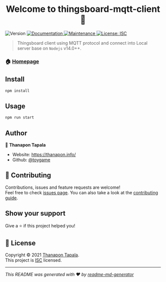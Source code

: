 <h1 align="center">Welcome to thingsboard-mqtt-client 👋</h1>
<p>
  <img alt="Version" src="https://img.shields.io/badge/version-1.0.0-blue.svg?cacheSeconds=2592000" />
  <a href="https://github.com/toygame/thingsboard-mqtt-client#readme" target="_blank">
    <img alt="Documentation" src="https://img.shields.io/badge/documentation-yes-brightgreen.svg" />
  </a>
  <a href="https://github.com/toygame/thingsboard-mqtt-client/graphs/commit-activity" target="_blank">
    <img alt="Maintenance" src="https://img.shields.io/badge/Maintained%3F-yes-green.svg" />
  </a>
  <a href="https://github.com/toygame/thingsboard-mqtt-client/blob/master/LICENSE" target="_blank">
    <img alt="License: ISC" src="https://img.shields.io/github/license/toygame/thingsboard-mqtt-client" />
  </a>
</p>

> Thingsboard client using MQTT protocol and connect into Local server base on ```Nodejs``` v14.0++.

### 🏠 [Homepage](https://github.com/toygame/thingsboard-mqtt-client#readme)

## Install

```sh
npm install
```

## Usage

```sh
npm run start
```

## Author

👤 **Thanapon Tapala**

- Website: https://thanapon.info/
- Github: [@toygame](https://github.com/toygame)

## 🤝 Contributing

Contributions, issues and feature requests are welcome!<br />Feel free to check [issues page](https://github.com/toygame/thingsboard-mqtt-client/issues). You can also take a look at the [contributing guide](https://github.com/toygame/thingsboard-mqtt-client/blob/master/CONTRIBUTING.md).

## Show your support

Give a ⭐️ if this project helped you!

## 📝 License

Copyright © 2021 [Thanapon Tapala](https://github.com/toygame).<br />
This project is [ISC](https://github.com/toygame/thingsboard-mqtt-client/blob/master/LICENSE) licensed.

---

_This README was generated with ❤️ by [readme-md-generator](https://github.com/kefranabg/readme-md-generator)_
